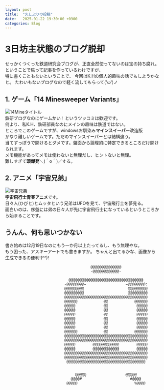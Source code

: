 ```yaml
---
layout: post
title:  "久しぶりの投稿"
date:   2025-01-22 19:30:00 +0900
categories: Blog
---
```


# 3日坊主状態のブログ脱却
せっかくつくった鉄道研究会ブログが、正直全然使ってないのは宝の持ち腐れ。
<br>ということで焦って記事を作っているわけですが、
<br>特に書くこともないということで、
今回はK.Hの個人的趣味の話でもしようかなと。
たわいもないブログなので軽く流してもらって('ω')ノ

## 1. ゲーム「14 Minesweeper Variants」
![14Mineタイトル]({{site.baseurl}}/aseets/2023/minesweeper_variants_14.png)
<br>鉄研ブログなのにゲームかい！というツッコミは歓迎です。
<br>何より、私K.H、鉄研部員なのにメインの趣味は鉄道ではない。
<br>ところでこのゲームですが、windowsお馴染み**マインスイーパー**改造版
<br>かなり難しいゲームです。ただのマインスイーパーとは結構違う。
<br>当てずっぽうで開けるとダメです。盤面から論理的に特定できるところだけ開けられます。
<br>メモ機能があってメモは使わないと無理だし、ヒントないと無理。
<br>難しすぎて**頭爆発**＼(＾o＾)／する。

## 2. アニメ「宇宙兄弟」
![宇宙兄弟]({{site.baseurl}}/aseets/2023/space_brothers.jpg)
<br>**宇宙飛行士青春アニメ**です。
<br>日々人(ひびと)とムッタという兄弟はUFOを見て、宇宙飛行士を夢見る。
<br>面白いのは、序盤には弟の日々人が先に宇宙飛行士になっているというところから始まることです。

## うんん、何も思いつかない
書き始めは12月19日なのにもう一か月以上たってるし、もう無理やな。<br>もう困った、アスキーアートでも書きますか。
ちゃんと出てるかな、画像から生成できるの便利!(^^)!
                                                                                     
                                           @@@@@@@@@@@@@@                                           
                                           -@@@@@@@@@@@@-                                           
                                                                                                    
                                 @@@@@@@@@@@@@@@@@@@@@@@@@@@@@@@@@@                                 
                               -@@@@@@@@=                  =@@@@@@@@:                               
                               @@@@@@@@@                    @@@@@@@@@                               
                               @@@@@@@@@                    @@@@@@@@@                               
                               @@@@@@@@@@@@@@@@@@@@@@@@@@@@@@@@@@@@@@                               
                               @@@@@@            @@            @@@@@@                               
                               @@@@@             @@             @@@@@                               
                               @@@@@             @@             @@@@@                               
                               @@@@@             @@             @@@@@                               
                               @@@@@             @@             @@@@@                               
                               @@@@@             @@             @@@@@                               
                               @@@@@             @@             @@@@@                               
                               @@@@@@            @@            @@@@@@                               
                               @@@@@@@@@@@@@@@@@@@@@@@@@@@@@@@@@@@@@@                               
                               @@@@@@@@@@@@@@@@@@@@@@@@@@@@@@@@@@@@@@                               
                               @@@@@        @@@@@@@@@@@@        @@@@@                               
                               @@@@@        @@@@@@@@@@@@        @@@@@                               
                               @@@@@@@@@@@@@@@@@@@@@@@@@@@@@@@@@@@@@@                               
                               @@@@@@@@@@@@@@@@@@@@@@@@@@@@@@@@@@@@@@                               
                                @@@@@@@@@@@@@@@@@@@@@@@@@@@@@@@@@@@@                                
                                                                                                    
                                                                                                    
                                    @@@@@                  @@@@@                                    
                                  @@@@#                      #@@@@                                  
                                @@@@@                          %@@@@                                
                                                                                                    
                                                                                                    
                                                                                                    
